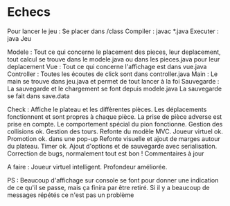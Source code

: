 # Echecs

Pour lancer le jeu :
    Se placer dans /class
    Compiler : javac *.java
    Executer : java Jeu

Modele :
    Tout ce qui concerne le placement des pieces, leur deplacement, tout calcul
    se trouve dans le modele.java ou dans les pieces.java pour leur deplacement
Vue : 
    Tout ce qui concerne l'affichage est dans vue.java
Controller :
    Toutes les écoutes de click sont dans controller.java
Main : 
    Le main se trouve dans jeu.java et permet de tout lancer à la foi
Sauvegarde :
    La sauvegarde et le chargement se font depuis modele.java
    La sauvegarde se fait dans save.data

Check : 
    Affiche le plateau et les diffèrentes pièces.
    Les déplacements fonctionnent et sont propres à chaque pièce.
    La prise de pièce adverse est prise en compte.
    Le comportement spécial du pion fonctionne.
    Gestion des collisions ok.
    Gestion des tours.
    Refonte du modèle MVC.
    Joueur virtuel ok.
    Promotion ok. dans une pop-up
    Refonte visuelle et ajout de marges autour du plateau.
    Timer ok.
    Ajout d'options et de sauvegarde avec serialisation.
    Correction de bugs, normalement tout est bon !
    Commentaires à jour

A faire :
    Joueur virtuel intelligent.
    Profondeur améliorée.

PS : Beaucoup d'affichage sur console se font pour donner une indication
    de ce qu'il se passe, mais ça finira par être retiré. Si il y a beaucoup de
    messages répétés ce n'est pas un problème